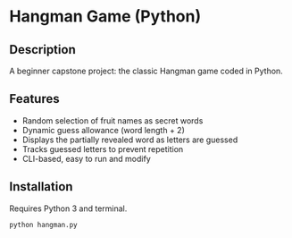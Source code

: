 # Hangman Game (Python)

## Description
A beginner capstone project: the classic Hangman game coded in Python.

## Features
- Random selection of fruit names as secret words
- Dynamic guess allowance (word length + 2)
- Displays the partially revealed word as letters are guessed
- Tracks guessed letters to prevent repetition
- CLI-based, easy to run and modify

## Installation
Requires Python 3 and terminal.

```bash
python hangman.py
